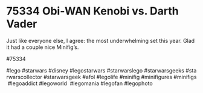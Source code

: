 # 75334 Obi-WAN Kenobi vs. Darth Vader

Just like everyone else, I agree: the most underwhelming set this year. Glad it had a couple nice Minifig’s. 

#75334 
 
 
 
#lego #starwars #disney #legostarwars #starwarslego #starwarsgeeks #starwarscollector #starwarsgeek #afol #legolife #minifig #minifigures #minifigs #legoaddict #legoworld  #legomania #legofan #legophoto 
 
